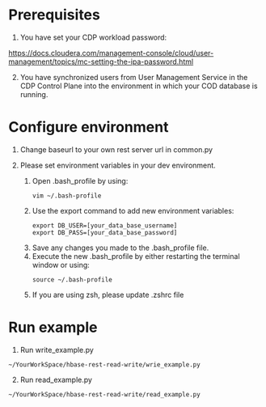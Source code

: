 # Prerequisites

1. You have set your CDP workload password:

https://docs.cloudera.com/management-console/cloud/user-management/topics/mc-setting-the-ipa-password.html

2. You have synchronized users from User Management Service in the CDP Control Plane into the environment
in which your COD database is running.
   
# Configure environment

1. Change baseurl to your own rest server url in common.py

2. Please set environment variables in your dev environment.

    1. Open .bash_profile by using:
        ```
        vim ~/.bash-profile
        ```
    2. Use the export command to add new environment variables:
        ```
        export DB_USER=[your_data_base_username]
        export DB_PASS=[your_data_base_password]
        ```
    3. Save any changes you made to the .bash_profile file.
    4. Execute the new .bash_profile by either restarting the terminal window or using:
        ```
        source ~/.bash-profile
        ```
    5. If you are using zsh, please update .zshrc file

# Run example
1. Run write_example.py
```
~/YourWorkSpace/hbase-rest-read-write/wrie_example.py
```
2. Run read_example.py
```
~/YourWorkSpace/hbase-rest-read-write/read_example.py
```